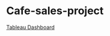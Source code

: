 # Cafe-sales-project

[Tableau Dashboard](https://public.tableau.com/app/profile/kensuke.umakoshi/viz/coffee_17365392664280/Dashboard1)
